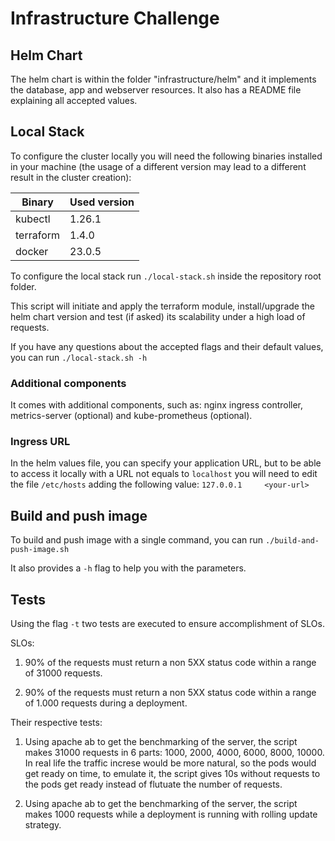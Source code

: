 # Infrastructure Challenge

## Helm Chart

The helm chart is within the folder "infrastructure/helm" and it implements the 
database, app and webserver resources. It also has a README file explaining all 
accepted values.

## Local Stack

To configure the cluster locally you will need the following binaries installed 
in your machine (the usage of a different version may lead to a different result 
in the cluster creation):

| Binary | Used version |
|-------- | -------------|
| kubectl | 1.26.1 |
| terraform | 1.4.0 |
| docker | 23.0.5 |

To configure the local stack run ```./local-stack.sh``` inside the repository 
root folder.

This script will initiate and apply the terraform module, install/upgrade the helm 
chart version and test (if asked) its scalability under a high load of requests.

If you have any questions about the accepted flags and their default values, you 
can run ```./local-stack.sh -h```

### Additional components

It comes with additional components, such as: nginx ingress controller, metrics-server (optional) and kube-prometheus (optional).

### Ingress URL

In the helm values file, you can specify your application URL, but to be able to 
access it locally with a URL not equals to ```localhost``` you will need to edit the file ```/etc/hosts``` adding the 
following value: ```127.0.0.1     <your-url>```

## Build and push image

To build and push image with a single command, you can run ```./build-and-push-image.sh``` 

It also provides a ```-h``` flag to help you with the parameters.

## Tests

Using the flag ```-t``` two tests are executed to ensure accomplishment of SLOs.

SLOs:

1) 90% of the requests must return a non 5XX status code within a range of 31000 requests.

2) 90% of the requests must return a non 5XX status code within a range of 1.000 requests during a deployment.

Their respective tests:

1) Using apache ab to get the benchmarking
of the server, the script makes 31000
requests in 6 parts: 1000, 2000, 4000, 6000, 8000, 10000. In real life the traffic increse would be more natural, so the pods would get ready on time, to emulate it, the script gives 10s without
requests to the pods get ready instead of flutuate the number of requests.

2) Using apache ab to get the benchmarking
of the server, the script makes 1000
requests while a deployment is running
with rolling update strategy.

